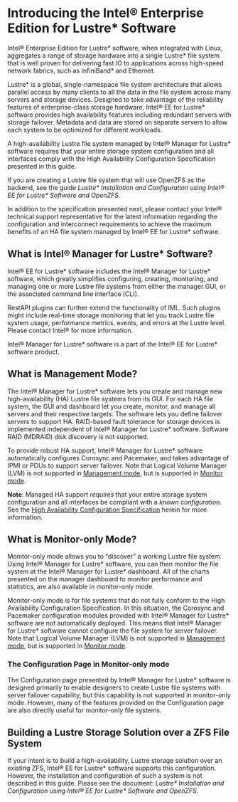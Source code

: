 # Introducing the Intel® Enterprise Edition for Lustre\* Software

Intel® Enterprise Edition for Lustre\* software, when integrated with
Linux, aggregates a range of storage hardware into a single Lustre\*
file system that is well proven for delivering fast IO to applications
across high-speed network fabrics, such as InfiniBand\* and Ethernet.

Lustre\* is a global, single-namespace file system architecture that
allows parallel access by many clients to all the data in the file
system across many servers and storage devices. Designed to take
advantage of the reliability features of enterprise-class storage
hardware, Intel® EE for Lustre\* software provides high availability
features including redundant servers with storage failover. Metadata and
data are stored on separate servers to allow each system to be optimized
for different workloads.

A high-availability Lustre file system managed by Intel® Manager for
Lustre\* software requires that your entire storage system configuration
and all interfaces comply with the High Availability Configuration
Specification presented in this guide.

If you are creating a Lustre file system that will use OpenZFS as the
backend, see the guide *Lustre\* Installation and Configuration using
Intel® EE for Lustre\* Software and OpenZFS*.

In addition to the specification presented next, please contact your
Intel® technical support representative for the latest information
regarding the configuration and interconnect requirements to achieve the
maximum benefits of an HA file system managed by Intel® EE for
Lustre\* software.

What is Intel® Manager for Lustre\* Software?
-----------------------------------------------

Intel® EE for Lustre\* software includes the Intel® Manager for
Lustre\* software, which greatly simplifies configuring, creating,
monitoring, and managing one or more Lustre file systems from either the
manager GUI, or the associated command line interface (CLI).

RestAPI plugins can further extend the functionality of IML. Such
plugins might include real-time storage monitoring that let you track
Lustre file system usage, performance metrics, events, and errors at the
Lustre level. Please contact Intel® for more information.

Intel® Manager for Lustre\* software is a part of the Intel® EE for
Lustre\* software product.

What is Management Mode?
------------------------

The Intel® Manager for Lustre\* software lets you create and manage
new high-availability (HA) Lustre file systems from its GUI. For each HA
file system, the GUI and dashboard let you create, monitor, and manage
all servers and their respective targets. The software lets you define
failover servers to support HA. RAID-based fault tolerance for storage
devices is implemented independent of Intel® Manager for Lustre\*
software. Software RAID (MDRAID) disk discovery is not supported.

To provide robust HA support, Intel® Manager for Lustre\* software
automatically configures Corosync and Pacemaker, and takes advantage of
IPMI or PDUs to support server failover. Note that Logical Volume
Manager (LVM) is not supported in [Management
mode](#what-is-management-mode), but is supported in [Monitor
mode](#what-is-monitor-only-mode).

**Note**: Managed HA support *requires* that your entire storage system
configuration and all interfaces be compliant with a *known
configuration*. See the [High Availability Configuration
Specification](#building-the-system-the-high-availability-configuration-spec)
herein for more information.

What is Monitor-only Mode?
--------------------------

Monitor-only mode allows you to “discover” a working Lustre file system.
Using Intel® Manager for Lustre\* software, you can then monitor the
file system at the Intel® Manager for Lustre\* dashboard. All of the
charts presented on the manager dashboard to monitor performance and
statistics, are also available in monitor-only mode.

Monitor-only mode is for file systems that do not fully conform to the
High Availability Configuration Specification. In this situation, the
Corosync and Pacemaker configuration modules provided with Intel®
Manager for Lustre\* software are not automatically deployed. This means
that Intel® Manager for Lustre\* software cannot configure the file
system for server failover. Note that Logical Volume Manager (LVM) is
not supported in [Management mode](#what-is-management-mode), but is
supported in [Monitor mode](#what-is-monitor-only-mode).

### The Configuration Page in Monitor-only mode

The Configuration page presented by Intel® Manager for Lustre\*
software is designed primarily to enable designers to create Lustre file
systems with server failover capability, but this capability is not
supported in monitor-only mode. However, many of the features provided
on the Configuration page are also directly useful for monitor-only file
systems.

Building a Lustre Storage Solution over a ZFS File System
---------------------------------------------------------

If your intent is to build a high-availability, Lustre storage solution
over an existing ZFS, Intel® EE for Lustre\* software supports this
configuration. However, the installation and configuration of such a
system is not described in this guide. Please see the document:
*Lustre\* Installation and Configuration using Intel® EE for Lustre\*
Software and OpenZFS*.
